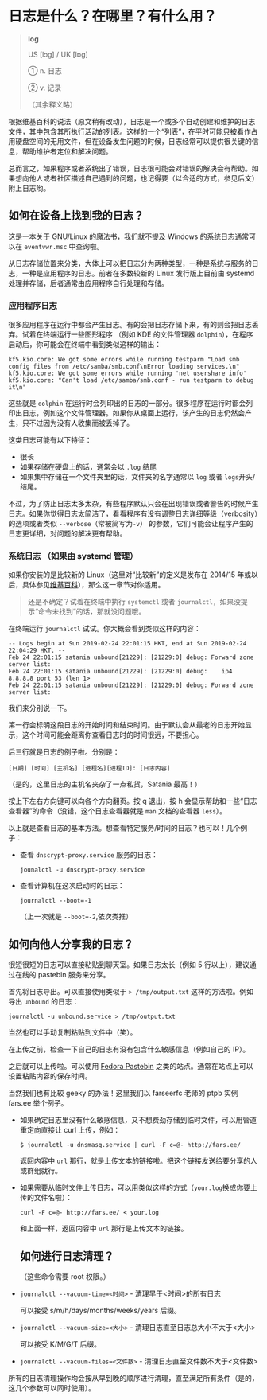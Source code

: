 # 日志是什么？在哪里？有什么用？

> **log**
>
> US [lɔɡ] / UK [lɒɡ]
>
> ① n. 日志
>
> ② v. 记录
>
> （其余释义略）

根据维基百科的说法（原文稍有改动），日志是一个或多个自动创建和维护的日志文件，其中包含其所执行活动的列表。这样的一个“列表”，在平时可能只被看作占用硬盘空间的无用文件，但在设备发生问题的时候，日志经常可以提供很关键的信息，帮助维护者定位和解决问题。

总而言之，如果程序或者系统出了错误，日志很可能会对错误的解决会有帮助。如果想向他人或者社区描述自己遇到的问题，也记得要（以合适的方式，参见后文）附上日志哟。

## 如何在设备上找到我的日志？

这是一本关于 GNU/Linux 的魔法书，我们就不提及 Windows 的系统日志通常可以在 `eventvwr.msc` 中查询啦。

从日志存储位置来分类，大体上可以把日志分为两种类型，一种是系统与服务的日志，一种是应用程序的日志。前者在多数较新的 Linux 发行版上目前由 systemd 处理并存储，后者通常由应用程序自行处理和存储。

### 应用程序日志

很多应用程序在运行中都会产生日志。有的会把日志存储下来，有的则会把日志丢弃。试着在终端运行一些图形程序 （例如 KDE 的文件管理器 `dolphin`），在程序启动后，你可能会在终端中看到类似这样的输出：

```
kf5.kio.core: We got some errors while running testparm "Load smb config files from /etc/samba/smb.conf\nError loading services.\n"
kf5.kio.core: We got some errors while running 'net usershare info'
kf5.kio.core: "Can't load /etc/samba/smb.conf - run testparm to debug it\n"
```

这些就是 `dolphin` 在运行时会列印出的日志的一部分。很多程序在运行时都会列印出日志，例如这个文件管理器。如果你从桌面上运行，该产生的日志仍然会产生，只不过因为没有人收集而被丢掉了。

这类日志可能有以下特征：

* 很长
* 如果存储在硬盘上的话，通常会以 `.log` 结尾
* 如果集中存储在一个文件夹里的话，文件夹的名字通常以 `log` 或者 `logs`开头/结尾。

不过，为了防止日志太多太杂，有些程序默认只会在出现错误或者警告的时候产生日志。如果你觉得日志太简洁了，看看程序有没有调整日志详细等级（verbosity）的选项或者类似 `--verbose`（常被简写为`-v`） 的参数，它们可能会让程序产生的日志更详细，对问题的解决更有帮助。

### 系统日志 （如果由 systemd 管理）

如果你安装的是比较新的 Linux（这里对“比较新”的定义是发布在 2014/15 年或以后，具体参见[维基百科](https://en.wikipedia.org/wiki/Systemd#Adoption)），那么这一章节对你适用。

> 还是不确定？试着在终端中执行  `systemctl` 或者 `journalctl`，如果没提示“命令未找到”的话，那就没问题哦。

在终端运行 `journalctl`  试试。你大概会看到类似这样的内容：

```
-- Logs begin at Sun 2019-02-24 22:01:15 HKT, end at Sun 2019-02-24 22:04:29 HKT. --
Feb 24 22:01:15 satania unbound[21229]: [21229:0] debug: Forward zone server list:
Feb 24 22:01:15 satania unbound[21229]: [21229:0] debug:    ip4 8.8.8.8 port 53 (len 1>
Feb 24 22:01:15 satania unbound[21229]: [21229:0] debug: Forward zone server list:
```

我们来分别说一下。

第一行会标明这段日志的开始时间和结束时间。由于默认会从最老的日志开始显示，这个时间可能会距离你查看日志时的时间很远，不要担心。

后三行就是日志的例子啦。分别是：

```
[日期] [时间] [主机名] [进程名][进程ID]: [日志内容]
```

（是的，这里日志的主机名夹杂了一点私货，Satania 最高！）

按上下左右方向键可以向各个方向翻页。按 q 退出，按 h 会显示帮助和一些“日志查看器”的命令（没错，这个日志查看器就是 `man` 文档的查看器 `less`）。

以上就是查看日志的基本方法。想查看特定服务/时间的日志？也可以！几个例子：

* 查看 `dnscrypt-proxy.service` 服务的日志：
  
  `jounalctl -u dnscrypt-proxy.service`

* 查看计算机在这次启动时的日志：

  `journalctl --boot=-1`

  （上一次就是 `--boot=-2`,依次类推）

## 如何向他人分享我的日志？

很短很短的日志可以直接粘贴到聊天室。如果日志太长（例如 5 行以上），建议通过在线的 pastebin 服务来分享。

首先将日志导出。可以直接使用类似于 `> /tmp/output.txt` 这样的方法啦。例如导出 `unbound` 的日志：

```shell
journalctl -u unbound.service > /tmp/output.txt
```

当然也可以手动复制粘贴到文件中（笑）。

在上传之前，检查一下自己的日志有没有包含什么敏感信息（例如自己的 IP）。

之后就可以上传啦。可以使用 [Fedora Pastebin](https://paste.fedoraproject.org/) 之类的站点。通常在站点上可以设置粘贴内容的保存时间。

当然我们也有比较 geeky 的办法！这里我们以 farseerfc 老师的 ptpb 实例 fars.ee 举个例子。

* 如果确定日志里没有什么敏感信息，又不想费劲存储到临时文件，可以用管道重定向直接让 curl 上传，例如：

  ```
  $ journalctl -u dnsmasq.service | curl -F c=@- http://fars.ee/
  ```

  返回内容中 `url` 那行，就是上传文本的链接啦。把这个链接发送给要分享的人或群组就行。

* 如果需要从临时文件上传日志，可以用类似这样的方式（`your.log`换成你要上传的文件名啦）：

  ```
  curl -F c=@- http://fars.ee/ < your.log
  ```

  和上面一样，返回内容中 `url` 那行是上传文本的链接。

  ## 如何进行日志清理？

  （这些命令需要 root 权限。）
* `journalctl --vacuum-time=<时间>` - 清理早于<时间>的所有日志

   可以接受 s/m/h/days/months/weeks/years 后缀。

* `journalctl --vacuum-size=<大小>` - 清理日志直至日志总大小不大于<大小>

   可以接受 K/M/G/T 后缀。

* `journalctl --vacuum-files=<文件数>` - 清理日志直至文件数不大于<文件数>

所有的日志清理操作均会按从早到晚的顺序进行清理，直至满足所有条件（是的，这几个参数可以同时使用）。
